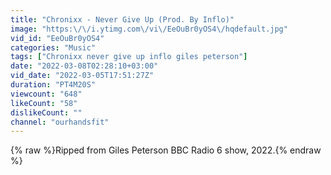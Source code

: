 ```yaml
---
title: "Chronixx - Never Give Up (Prod. By Inflo)"
image: "https:\/\/i.ytimg.com\/vi\/EeOuBr0yOS4\/hqdefault.jpg"
vid_id: "EeOuBr0yOS4"
categories: "Music"
tags: ["Chronixx never give up inflo giles peterson"]
date: "2022-03-08T02:28:10+03:00"
vid_date: "2022-03-05T17:51:27Z"
duration: "PT4M20S"
viewcount: "648"
likeCount: "58"
dislikeCount: ""
channel: "ourhandsfit"
---
```

{% raw %}Ripped from Giles Peterson BBC Radio 6 show, 2022.{% endraw %}
